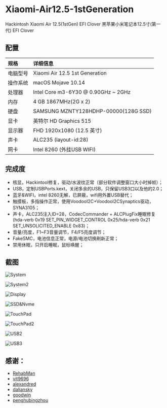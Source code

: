 # Xiaomi-Air12.5-1stGeneration
Hackintosh Xiaomi Air 12.5(1stGen) EFI Clover
黑苹果小米笔记本12.5寸(第一代) EFI Clover

## 配置
| 规格     | 详细信息                             |
| :------- | :----------------------------------- |
| 电脑型号 | Xiaomi Air 12.5 1st Generation       |
| 操作系统 | macOS Mojave 10.14                   |
| 处理器   | Intel Core m3-6Y30 @ 0.90GHz ~ 2GHz  |
| 内存     | 4 GB  1867MHz(2G x 2)                |
| 硬盘     | SAMSUNG MZNTY128HDHP-00000(128G SSD) |
| 显卡     | 英特尔 HD Graphics 515               |
| 显示器   | FHD 1920x1080 (12.5 英寸)            |
| 声卡     | ALC235 (layout-id:28)                |
| 网卡     | Intel 8260 (外挂USB WIFI)            |

## 完成度
- 核显，Hackintool修复，驱动/水波纹正常（部分软件调整窗口大小时掉帧）；
- USB，定制USBPorts.kext，关闭多余的USB，只保留USB3口以及他的2.0；
- 蓝牙&WIFI，intel 8260无解，已屏蔽，wifi用外置USB替代；
- 触摸板，多指操作正常，使用VoodooI2C+VoodooI2CSynaptics驱动，SYNA3105；
- 声卡，ALC235注入ID=28，CodecCommander + ALCPlugFix睡眠修复(hda-verb 0x19 SET_PIN_WIDGET_CONTROL 0x25/hda-verb 0x21 SET_UNSOLICITED_ENABLE 0x83)；
- 音量/亮度，F1~F3音量调节，F4/F5亮度调节；
- FakeSMC，电池信息正常，电源/电池切换刷新正常；
- 禁用休眠，只开启睡眠，鼠标唤醒；

## 截图
![System](Screenshot/System.jpg)

![System2](Screenshot/System2.jpg)

![Display](Screenshot/Display.jpg)

![SSD&Nvme](Screenshot/SSD&Nvme.jpg)

![TouchPad](Screenshot/TouchPad.jpg)

![TouchPad2](Screenshot/TouchPad2.jpg)

![USB2](Screenshot/USB2.jpg)

![USB3](Screenshot/USB3.jpg)

## 感谢：
- [RehabMan](https://github.com/RehabMan)
- [vit9696](https://github.com/vit9696)
- [alexandred](https://github.com/alexandred)
- [daliansky](https://blog.daliansky.net)
- [goodwin](https://github.com/goodwin)
- [penghubingzhou](https://www.penghubingzhou.cn)

